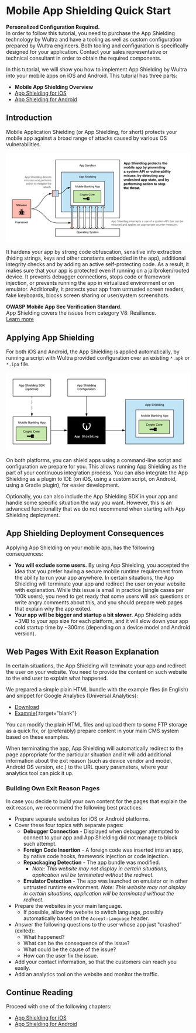 # Mobile App Shielding Quick Start

<!-- AUTHOR joshis_tweets 2020-06-22T00:00:00Z -->
<!-- SIDEBAR _Sidebar.md sticky -->
<!-- TEMPLATE tutorial -->

<!-- begin box warning -->
<strong>Personalized Configuration Required.</strong><br/>
<span>In order to follow this tutorial, you need to purchase the App Shielding technology by Wultra and have a tooling as well as custom configuration prepared by Wultra engineers. Both tooling and configuration is specifically designed for your application. Contact your sales representative or technical consultant in order to obtain the required components.</span>
<!-- end -->

In this tutorial, we will show you how to implement App Shielding by Wultra into your mobile apps on iOS and Android. This tutorial has three parts:

- **Mobile App Shielding Overview**
- [App Shielding for iOS](./iOS-Tutorial.md)
- [App Shielding for Android](./Android-Tutorial.md)

## Introduction

Mobile Application Shielding (or App Shielding, for short) protects your mobile app against a broad range of attacks caused by various OS vulnerabilities.

![ App Shielding - Principle ](./app-shielding.png)

It hardens your app by strong code obfuscation, sensitive info extraction (hiding strings, keys and other constants embedded in the app), additional integrity checks and by adding an active self-protecting code. As a result, it makes sure that your app is protected even if running on a jailbroken/rooted device. It prevents debugger connections, stops code or framework injection, or prevents running the app in virtualized environment or on emulator. Additionally, it protects your app from untrusted screen readers, fake keyboards, blocks screen sharing or user/system screenshots.

<!-- begin box info -->
<strong>OWASP Mobile App Sec Verification Standard.</strong><br/>
<span>App Shielding covers the issues from category V8: Resilience.</span><br/>
<a href="https://mobile-security.gitbook.io/masvs/security-requirements/0x15-v8-resiliency_against_reverse_engineering_requirements" target="blank">Learn more</a>
<!-- end -->

## Applying App Shielding

For both iOS and Android, the App Shielding is applied automatically, by running a script with Wultra provided configuration over an existing `*.apk` or `*.ipa` file.

![ App Shielding - Automated deployment ](./app-shielding-script.png)

On both platforms, you can shield apps using a command-line script and configuration we prepare for you. This allows running App Shielding as the part of your continuous integration process. You can also integrate the App Shielding as a plugin to IDE (on iOS, using a custom script, on Android, using a Gradle plugin), for easier development.

Optionally, you can also include the App Shielding SDK in your app and handle some specific situation the way you want. However, this is an advanced functionality that we do not recommend when starting with App Shielding deployment.

## App Shielding Deployment Consequences

Applying App Shielding on your mobile app, has the following consequences:

- **You will exclude some users.** By using App Shielding, you accepted the idea that you prefer having a secure mobile runtime requirement from the ability to run your app anywhere. In certain situations, the App Shielding will terminate your app and redirect the user on your website with explanation. While this issue is small in practice (single cases per 100k users), you need to get ready that some users will ask questions or write angry comments about this, and you should prepare web pages that explain why the app exited.
- **Your app will be bigger and startup a bit slower.** App Shielding adds ~3MB to your app size for each platform, and it will slow down your app cold startup time by ~300ms (depending on a device model and Android version).

## Web Pages With Exit Reason Explanation

In certain situations, the App Shielding will terminate your app and redirect the user on your website. You need to provide the content on such website to the end user to explain what happened.

We prepared a simple plain HTML bundle with the example files (in English) and snippet for Google Analytics (Universal Analytics):

- [Download](./template.zip)
- [Example](./template/en/index.html){:target="blank"}

You can modify the plain HTML files and upload them to some FTP storage as a quick fix, or (preferably) prepare content in your main CMS system based on these examples.

When terminating the app, App Shielding will automatically redirect to the page appropriate for the particular situation and it will add additional information about the exit reason (such as device vendor and model, Android OS version, etc.) to the URL query parameters, where your analytics tool can pick it up.

### Building Own Exit Reason Pages

In case you decide to build your own content for the pages that explain the exit reason, we recommend the following best practices:

- Prepare separate websites for iOS or Android platforms.
- Cover these four topics with separate pages:
  - **Debugger Connection** - Displayed when debugger attempted to connect to your app and App Shielding did not manage to block such attempt.
  - **Foreign Code Insertion** - A foreign code was inserted into an app, by native code hooks, framework injection or code injection.
  - **Repackaging Detection** - The app bundle was modified.
    - _Note: This website may not display in certain situations, application will be terminated without the redirect._
  - **Emulator Detection** - The app was launched on emulator or in other untrusted runtime environment.
    _Note: This website may not display in certain situations, application will be terminated without the redirect._
- Prepare the websites in your main language.
  - If possible, allow the website to switch language, possibly automatically based on the `Accept-Language` header.
- Answer the following questions to the user whose app just "crashed" (exited):
  - What happened?
  - What can be the consequence of the issue?
  - What could be the cause of the issue?
  - How can the user fix the issue.
- Add your contact information, so that the customers can reach you easily.
- Add an analytics tool on the website and monitor the traffic.

## Continue Reading

Proceed with one of the following chapters:

- [App Shielding for iOS](./iOS-Tutorial.md)
- [App Shielding for Android](./Android-Tutorial.md)

